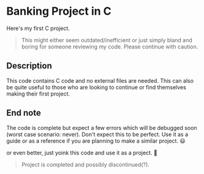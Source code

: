 # Banking Project in C
Here's my first C project. 
> This might either seem outdated/inefficient or just simply bland and boring for someone reviewing my code. Please continue with caution.

## Description
This code contains C code and no external files are needed. This can also be quite useful to those who are looking to continue or find themselves making their first project.

## End note
The code is complete but expect a few errors which will be debugged soon (worst case scenario: never). Don't expect this to be perfect. Use it as a guide or as a reference if you are planning to make a similar project. :smiley:

or even better, just yoink this code and use it as a project. 🗿

> Project is completed and possibly discontinued(?).
